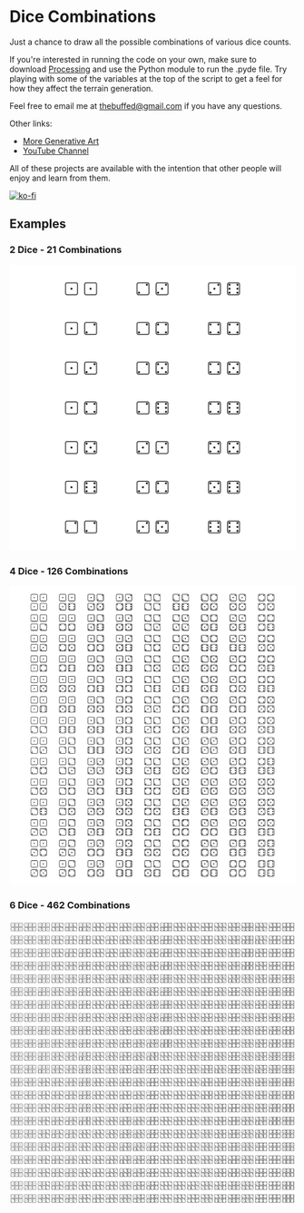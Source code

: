 # Dice Combinations

Just a chance to draw all the possible combinations of various dice counts.

If you're interested in running the code on your own, make sure to download [Processing](https://www.processing.org) and use the Python module to run the .pyde file. Try playing with some of the variables at the top of the script to get a feel for how they affect the terrain generation.

Feel free to email me at thebuffed@gmail.com if you have any questions.

Other links:
- [More Generative Art](https://github.com/erdavids/Generative-Art)
- [YouTube Channel](https://www.youtube.com/channel/UCUrmX3SvpPerq-KAfGBrgGQ)

All of these projects are available with the intention that other people will enjoy and learn from them.

[![ko-fi](https://www.ko-fi.com/img/githubbutton_sm.svg)](https://ko-fi.com/A0A6YGXL)

## Examples

### 2 Dice - 21 Combinations
<p align="center"><img src="https://github.com/erdavids/Dice-Combinations/blob/master/Examples/comb-2.png"></p>

### 4 Dice - 126 Combinations
<p align="center"><img src="https://github.com/erdavids/Dice-Combinations/blob/master/Examples/comb-4.png"></p>

### 6 Dice - 462 Combinations
<p align="center"><img src="https://github.com/erdavids/Dice-Combinations/blob/master/Examples/comb-6.png"></p>
